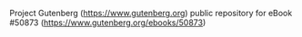 Project Gutenberg (https://www.gutenberg.org) public repository for
eBook #50873 (https://www.gutenberg.org/ebooks/50873)
